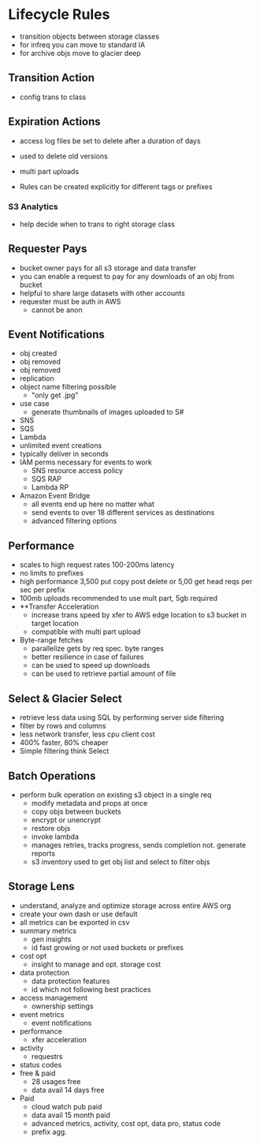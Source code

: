 # Lifecycle Rules
- transition objects between storage classes
- for infreq you can move to standard IA
- for archive objs move to glacier deep
## Transition Action
- config trans to class
## Expiration Actions
- access log files be set to delete after a duration of days
- used to delete old versions
- multi part uploads

- Rules can be created explicitly for different tags or prefixes

### S3 Analytics
- help decide when to trans to right storage class
## Requester Pays
- bucket owner pays for all s3 storage and data transfer
- you can enable a request to pay for any downloads of an obj from bucket
- helpful to share large datasets with other accounts
- requester must be auth in AWS
	- cannot be anon
## Event Notifications
- obj created
- obj removed
- obj removed
- replication
- object name filtering possible
	- "only get .jpg"
- use case
	- generate thumbnails of images uploaded to S#
- SNS
- SQS
- Lambda
- unlimited event creations
- typically deliver in seconds
- IAM perms necessary for events to work
	- SNS resource access policy
	- SQS RAP
	- Lambda RP
- Amazon Event Bridge
	- all events end up here no matter what
	- send events to over 18 different services as destinations
	- advanced filtering options
## Performance
- scales to high request rates 100-200ms latency
- no limits to prefixes
- high performance 3,500 put copy post delete or 5,00 get head reqs per sec per prefix
- 100mb uploads recommended to use mult part, 5gb required
- **Transfer Acceleration
	- increase trans speed by xfer to AWS edge location to s3 bucket in target location
	- compatible with multi part upload
- Byte-range fetches
	- parallelize gets by req spec. byte ranges
	- better resilience in case of failures
	- can be used to speed up downloads
	- can be used to retrieve partial amount of file
## Select & Glacier Select
- retrieve less data using SQL by performing server side filtering
- filter by rows and columns
- less network transfer, less cpu client cost
- 400% faster, 80% cheaper
- Simple filtering think Select
## Batch Operations
- perform bulk operation on existing s3 object in a single req
	- modify metadata and props at once
	- copy objs between buckets
	- encrypt or unencrypt
	- restore objs
	- invoke lambda
	- manages retries, tracks progress, sends completion not. generate reports
	- s3 inventory used to get obj list and select to filter objs
## Storage Lens
- understand, analyze and optimize storage across entire AWS org
- create your own dash or use default
- all metrics can be exported in csv
- summary metrics
	- gen insights
	- id fast growing or not used buckets or prefixes
- cost opt
	- insight to manage and opt. storage cost
- data protection
	- data protection features
	- id which not following best practices
- access management
	- ownership settings
- event metrics
	- event notifications
- performance
	- xfer acceleration
- activity
	- requestrs
- status codes
- free & paid
	- 28 usages free
	- data avail 14 days free
- Paid
	- cloud watch pub paid
	- data avail 15 month paid
	- advanced metrics, activity, cost opt, data pro, status code
	- prefix agg.
